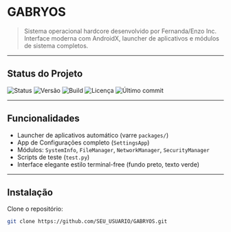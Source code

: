 # GABRYOS

> Sistema operacional hardcore desenvolvido por Fernanda/Enzo Inc.  
> Interface moderna com AndroidX, launcher de aplicativos e módulos de sistema completos.

---

## Status do Projeto

![Status](https://img.shields.io/badge/status-em%20desenvolvimento-yellow)
![Versão](https://img.shields.io/badge/version-1.0-blue)
![Build](https://img.shields.io/badge/build-passing-brightgreen)
![Licença](https://img.shields.io/badge/license-MIT-lightgrey)
![Último commit](https://img.shields.io/github/last-commit/SEU_USUARIO/GABRYOS)

---

## Funcionalidades

- Launcher de aplicativos automático (varre `packages/`)  
- App de Configurações completo (`SettingsApp`)  
- Módulos: `SystemInfo`, `FileManager`, `NetworkManager`, `SecurityManager`  
- Scripts de teste (`test.py`)  
- Interface elegante estilo terminal-free (fundo preto, texto verde)  

---

## Instalação

Clone o repositório:

```bash
git clone https://github.com/SEU_USUARIO/GABRYOS.git
